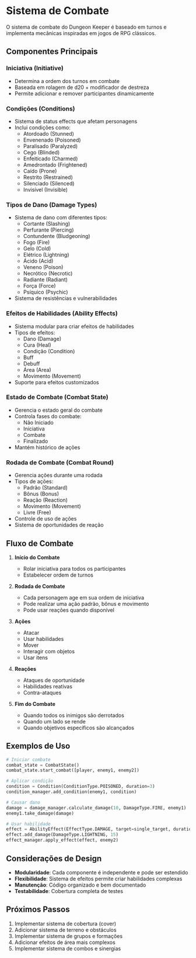 # Sistema de Combate

O sistema de combate do Dungeon Keeper é baseado em turnos e implementa mecânicas inspiradas em jogos de RPG clássicos.

## Componentes Principais

### Iniciativa (Initiative)
- Determina a ordem dos turnos em combate
- Baseada em rolagem de d20 + modificador de destreza
- Permite adicionar e remover participantes dinamicamente

### Condições (Conditions)
- Sistema de status effects que afetam personagens
- Inclui condições como:
  - Atordoado (Stunned)
  - Envenenado (Poisoned)
  - Paralisado (Paralyzed)
  - Cego (Blinded)
  - Enfeiticado (Charmed)
  - Amedrontado (Frightened)
  - Caído (Prone)
  - Restrito (Restrained)
  - Silenciado (Silenced)
  - Invisível (Invisible)

### Tipos de Dano (Damage Types)
- Sistema de dano com diferentes tipos:
  - Cortante (Slashing)
  - Perfurante (Piercing)
  - Contundente (Bludgeoning)
  - Fogo (Fire)
  - Gelo (Cold)
  - Elétrico (Lightning)
  - Ácido (Acid)
  - Veneno (Poison)
  - Necrótico (Necrotic)
  - Radiante (Radiant)
  - Força (Force)
  - Psíquico (Psychic)
- Sistema de resistências e vulnerabilidades

### Efeitos de Habilidades (Ability Effects)
- Sistema modular para criar efeitos de habilidades
- Tipos de efeitos:
  - Dano (Damage)
  - Cura (Heal)
  - Condição (Condition)
  - Buff
  - Debuff
  - Área (Area)
  - Movimento (Movement)
- Suporte para efeitos customizados

### Estado de Combate (Combat State)
- Gerencia o estado geral do combate
- Controla fases do combate:
  - Não Iniciado
  - Iniciativa
  - Combate
  - Finalizado
- Mantém histórico de ações

### Rodada de Combate (Combat Round)
- Gerencia ações durante uma rodada
- Tipos de ações:
  - Padrão (Standard)
  - Bônus (Bonus)
  - Reação (Reaction)
  - Movimento (Movement)
  - Livre (Free)
- Controle de uso de ações
- Sistema de oportunidades de reação

## Fluxo de Combate

1. **Início do Combate**
   - Rolar iniciativa para todos os participantes
   - Estabelecer ordem de turnos

2. **Rodada de Combate**
   - Cada personagem age em sua ordem de iniciativa
   - Pode realizar uma ação padrão, bônus e movimento
   - Pode usar reações quando disponível

3. **Ações**
   - Atacar
   - Usar habilidades
   - Mover
   - Interagir com objetos
   - Usar itens

4. **Reações**
   - Ataques de oportunidade
   - Habilidades reativas
   - Contra-ataques

5. **Fim do Combate**
   - Quando todos os inimigos são derrotados
   - Quando um lado se rende
   - Quando objetivos específicos são alcançados

## Exemplos de Uso

```python
# Iniciar combate
combat_state = CombatState()
combat_state.start_combat([player, enemy1, enemy2])

# Aplicar condição
condition = Condition(ConditionType.POISONED, duration=3)
condition_manager.add_condition(enemy1, condition)

# Causar dano
damage = damage_manager.calculate_damage(10, DamageType.FIRE, enemy1)
enemy1.take_damage(damage)

# Usar habilidade
effect = AbilityEffect(EffectType.DAMAGE, target=single_target, duration=instant)
effect.add_damage(DamageType.LIGHTNING, 15)
effect_manager.apply_effect(effect, enemy2)
```

## Considerações de Design

- **Modularidade**: Cada componente é independente e pode ser estendido
- **Flexibilidade**: Sistema de efeitos permite criar habilidades complexas
- **Manutenção**: Código organizado e bem documentado
- **Testabilidade**: Cobertura completa de testes

## Próximos Passos

1. Implementar sistema de cobertura (cover)
2. Adicionar sistema de terreno e obstáculos
3. Implementar sistema de grupos e formações
4. Adicionar efeitos de área mais complexos
5. Implementar sistema de combos e sinergias